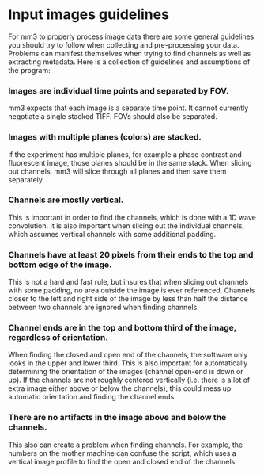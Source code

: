 # Input images guidelines

For mm3 to properly process image data there are some general guidelines you should try to follow when collecting and pre-processing your data. Problems can manifest themselves when trying to find channels as well as extracting metadata. Here is a collection of guidelines and assumptions of the program:

### Images are individual time points and separated by FOV.

mm3 expects that each image is a separate time point. It cannot currently negotiate a single stacked TIFF. FOVs should also be separated.

### Images with multiple planes (colors) are stacked.

If the experiment has multiple planes, for example a phase contrast and fluorescent image, those planes should be in the same stack. When slicing out channels, mm3 will slice through all planes and then save them separately. 

### Channels are mostly vertical.

This is important in order to find the channels, which is done with a 1D wave convolution.
It is also important when slicing out the individual channels, which assumes vertical channels with some additional padding.

### Channels have at least 20 pixels from their ends to the top and bottom edge of the image.

This is not a hard and fast rule, but insures that when slicing out channels with some padding, no area outside the image is ever referenced. Channels closer to the left and right side of the image by less than half the distance between two channels are ignored when finding channels.

### Channel ends are in the top and bottom third of the image, regardless of orientation.

When finding the closed and open end of the channels, the software only looks in the upper and lower third. This is also important for automatically determining the orientation of the images (channel open-end is down or up). If the channels are not roughly centered vertically (i.e. there is a lot of extra image either above or below the channels), this could mess up automatic orientation and finding the channel ends.

### There are no artifacts in the image above and below the channels.

This also can create a problem when finding channels. For example, the numbers on the mother machine can confuse the script, which uses a vertical image profile to find the open and closed end of the channels.
